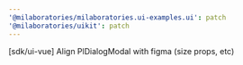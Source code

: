 ```yaml
---
'@milaboratories/milaboratories.ui-examples.ui': patch
'@milaboratories/uikit': patch
---
```


[sdk/ui-vue] Align PlDialogModal with figma (size props, etc)
